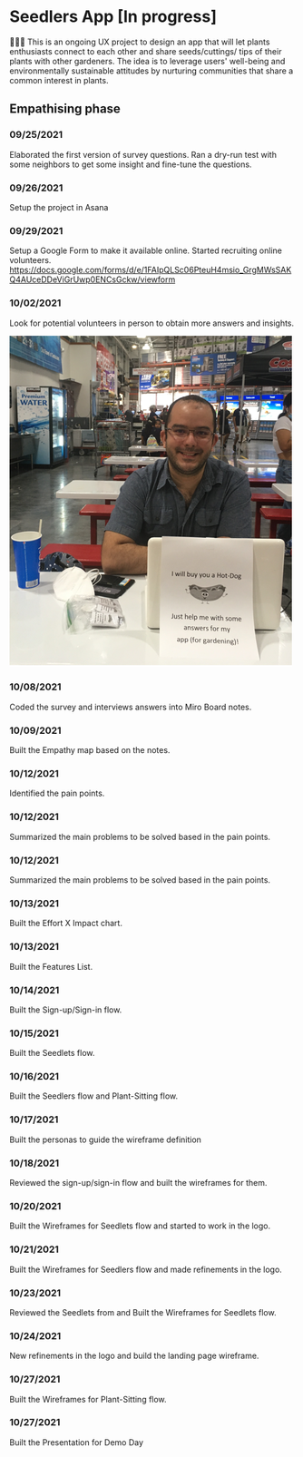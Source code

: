 # Seedlers App [In progress]
🍅🥕🥔 This is an ongoing UX project to design an app that will let plants enthusiasts connect to each other and share seeds/cuttings/ tips of their plants with other gardeners. The idea is to leverage users' well-being and environmentally sustainable attitudes by nurturing communities that share a common interest in plants.

## Empathising phase 

### 09/25/2021
Elaborated the first version of survey questions. Ran a dry-run test with some neighbors to get some insight and fine-tune the questions.

### 09/26/2021
Setup the project in Asana

### 09/29/2021 
Setup a Google Form to make it available online. Started recruiting online volunteers.
https://docs.google.com/forms/d/e/1FAIpQLSc06PteuH4msio_GrgMWsSAKQ4AUceDDeViGrUwp0ENCsGckw/viewform

### 10/02/2021

Look for potential volunteers in person to obtain more answers and insights.

![Survey in CostCo](https://github.com/pradoprojects/Seedlers/blob/main/LiveSurvey.png)


### 10/08/2021

Coded the survey and interviews answers into Miro Board notes.


### 10/09/2021
Built the Empathy map based on the notes.

### 10/12/2021
Identified the pain points.

### 10/12/2021
Summarized the main problems to be solved based in the pain points.

### 10/12/2021
Summarized the main problems to be solved based in the pain points.

### 10/13/2021
Built the Effort X Impact chart.

### 10/13/2021
Built the Features List.

### 10/14/2021
Built the Sign-up/Sign-in flow.

### 10/15/2021
Built the Seedlets flow.

### 10/16/2021
Built the Seedlers flow and Plant-Sitting flow.

### 10/17/2021
Built the personas to guide the wireframe definition

### 10/18/2021
Reviewed the sign-up/sign-in flow and built the wireframes for them.

### 10/20/2021
Built the Wireframes for Seedlets flow and started to work in the logo.

### 10/21/2021
Built the Wireframes for Seedlers flow and made refinements in the logo.

### 10/23/2021
Reviewed the Seedlets from and Built the Wireframes for Seedlets flow.

### 10/24/2021
New refinements in the logo and build the landing page wireframe.

### 10/27/2021
Built the Wireframes for Plant-Sitting flow. 

### 10/27/2021
Built the Presentation for Demo Day




